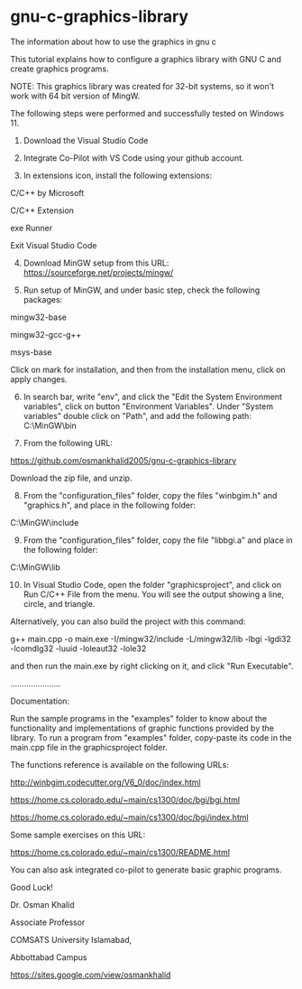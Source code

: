 # gnu-c-graphics-library
The information about how to use the graphics in gnu c

This tutorial explains how to configure a graphics library with GNU C and create graphics programs.

NOTE: This graphics library was created for 32-bit systems, so it won't work with 64 bit version of MingW.

The following steps were performed and successfully tested on Windows 11.

1. Download the Visual Studio Code

2. Integrate Co-Pilot with VS Code using your github account.

3. In extensions icon, install the following extensions:

C/C++ by Microsoft

C/C++ Extension

exe Runner

Exit Visual Studio Code

4. Download MinGW setup from this URL:
https://sourceforge.net/projects/mingw/

5. Run setup of MinGW, and under basic step, check the following packages:

mingw32-base

mingw32-gcc-g++

msys-base

Click on mark for installation, and then from the installation menu, click on apply changes.

6. In search bar, write "env", and click the "Edit the System Environment variables", click on button "Environment Variables".
Under "System variables" double click on "Path", and add the following path: C:\MinGW\bin

7. From the following URL: 

https://github.com/osmankhalid2005/gnu-c-graphics-library

Download the zip file, and unzip.

8. From the "configuration_files" folder, copy the files "winbgim.h" and "graphics.h", and place in the following folder:

C:\MinGW\include

9. From the "configuration_files" folder, copy the file "libbgi.a" and place in the following folder:

C:\MinGW\lib

10. In Visual Studio Code, open the folder "graphicsproject", and click on Run C/C++ File from the menu. You will see the output showing a line, circle, and triangle.

Alternatively, you can also build the project with this command:

g++ main.cpp -o main.exe -I/mingw32/include -L/mingw32/lib -lbgi -lgdi32 -lcomdlg32 -luuid -loleaut32 -lole32 

and then run the main.exe by right clicking on it, and click "Run Executable".

......................

Documentation:

Run the sample programs in the "examples" folder to know about the functionality and implementations of graphic functions provided by the library. To run a program from "examples" folder, copy-paste its code in the main.cpp file in the graphicsproject folder.

The functions reference is available on the following URLs: 

http://winbgim.codecutter.org/V6_0/doc/index.html

https://home.cs.colorado.edu/~main/cs1300/doc/bgi/bgi.html

https://home.cs.colorado.edu/~main/cs1300/doc/bgi/index.html

Some sample exercises on this URL:

https://home.cs.colorado.edu/~main/cs1300/README.html


You can also ask integrated co-pilot to generate basic graphic programs.

Good Luck!


Dr. Osman Khalid

Associate Professor

COMSATS University Islamabad,

Abbottabad Campus

https://sites.google.com/view/osmankhalid
